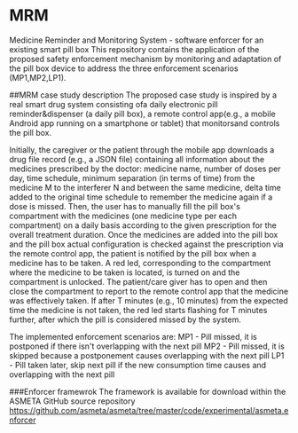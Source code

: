 # MRM
Medicine Reminder and Monitoring System - software enforcer for an existing smart pill box
This repository contains the application of the proposed safety enforcement mechanism by monitoring and adaptation of the pill box device to address the three enforcement scenarios (MP1,MP2,LP1).

##MRM case study description
The proposed case study is inspired by a real smart drug system consisting ofa daily electronic pill reminder&dispenser (a daily pill box), a remote control app(e.g., a mobile Android app running on a smartphone or tablet) that monitorsand controls the pill box. 

Initially, the caregiver or the patient through the mobile app downloads a drug file record (e.g., a JSON file) containing all information about the medicines prescribed by the doctor: medicine name, number of doses per day, time schedule, minimum separation (in terms of time) from the medicine M to the interferer N and between the same medicine, delta time added to the original time schedule to remember the medicine again if a dose is missed. Then, the user has to manually fill the pill box's compartment with the medicines (one medicine type per each compartment) on a daily basis according to the given prescription for the overall treatment duration.
Once the medicines are added into the pill box and the pill box actual configuration is checked against the prescription via the remote control app, the patient is notified by the pill box when a medicine has to be taken. A red led, corresponding to the compartment where the medicine to be taken is located, is turned on and the compartment is unlocked. The patient/care giver has to open and then close the compartment to report to the remote control app that the medicine was effectively taken. If after T minutes (e.g., 10 minutes) from the expected time the medicine is not taken, the red led starts flashing for T minutes further, after which the pill is considered missed by the system. 

The implemented enforcement scenarios are:
MP1 - Pill missed, it is postponed if there isn't overlapping with the next pill 
MP2 - Pill missed, it is skipped because a postponement causes overlapping with the next pill 
LP1 - Pill taken later, skip next pill if the new consumption time causes and overlapping with the next pill

###Enforcer framewrok
The framework is available for download within the ASMETA GitHub source repository https://github.com/asmeta/asmeta/tree/master/code/experimental/asmeta.enforcer 
